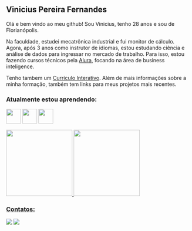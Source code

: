 ## Vinicius Pereira Fernandes

Olá e bem vindo ao meu github! Sou Vinicius, tenho 28 anos e sou de Florianópolis.

Na faculdade, estudei mecatrônica industrial e fui monitor de cálculo. Agora, após 3 anos como instrutor de idiomas, estou estudando ciência e análise de dados para ingressar no mercado de trabalho. Para isso, estou fazendo cursos técnicos pela [Alura](https://www.alura.com.br), focando na área de business inteligence.

Tenho tambem um [Currículo Interativo](https://bit.ly/Vinicius_PF). Além de mais informações sobre a minha formação, também tem links para meus projetos mais recentes.



### Atualmente estou aprendendo:
<img src="https://cdn.jsdelivr.net/gh/devicons/devicon/icons/microsoftsqlserver/microsoftsqlserver-plain-wordmark.svg" width="40" height="40" /> <img src="https://cdn.jsdelivr.net/gh/devicons/devicon/icons/pandas/pandas-original-wordmark.svg" width="40" height="40" /> <img src="https://cdn.jsdelivr.net/gh/devicons/devicon/icons/python/python-original.svg" width="40" height="40" />




<div>
<a href="https://github.com/vinicius-pf">
<img height="180em" src="https://github-readme-stats.vercel.app/api/top-langs/?username=vinicius-pf&layout=compact&langs_count=7&theme=dracula"/>
<img height="180em" src="https://github-readme-stats.vercel.app/api?username=vinicius-pf&show_icons=true&theme=dracula&include_all_commits=true&count_private=true"/>
</div>

### Contatos:
<div>
<a href = "mailto:vinicius-pf@outlook.com"><img src="https://img.shields.io/badge/Outlook-blue?style=for-the-badge&logo=microsoftoutlook&logoColor=white" target="_blank"></a>
<a href="https://www.linkedin.com/in/viniciuspf/" target="_blank"><img src="https://img.shields.io/badge/-LinkedIn-%230077B5?style=for-the-badge&logo=linkedin&logoColor=white" target="_blank"></a>   
</div>
